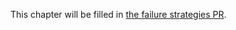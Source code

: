 This chapter will be filled in [the failure strategies PR](https://github.com/yiisoft/yii-queue/pull/64).
